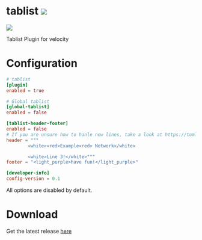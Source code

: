 # tablist <a href="https://discord.gg/KfmcRzv6Gh"><img src="https://img.shields.io/discord/840618521611337759?color=pink&label=Discord&logo=discord&logoColor=pink&style=for-the-badge"></a>

<a href="https://bstats.org/plugin/velocity/send/11443"><img src="https://img.shields.io/bstats/servers/11443?color=green&style=for-the-badge"></a>

Tablist Plugin for velocity

# Configuration

```toml
# tablist
[plugin]
enabled = true

# Global tablist
[global-tablist]
enabled = false

[tablist-header-footer]
enabled = false
# If you are unsure how to hanle new lines, take a look at https://toml.io/en/ or just use \n
header = """
        <white><red>Example<red> Network</white>

        <white>Line 3!</white>"""
footer = "<light_purple>have fun!</light_purple>"

[developer-info]
config-version = 0.1
```

All options are disabled by default.

# Download

Get the latest release <a href="https://github.com/OskarsMC-Plugins/tablist/releases">here</a>